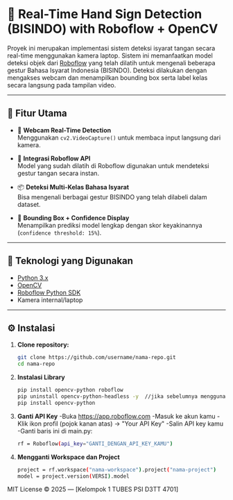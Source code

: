 # 🤟 Real-Time Hand Sign Detection (BISINDO) with Roboflow + OpenCV

Proyek ini merupakan implementasi sistem deteksi isyarat tangan secara real-time menggunakan kamera laptop. Sistem ini memanfaatkan model deteksi objek dari [Roboflow](https://roboflow.com) yang telah dilatih untuk mengenali beberapa gestur Bahasa Isyarat Indonesia (BISINDO). Deteksi dilakukan dengan mengakses webcam dan menampilkan bounding box serta label kelas secara langsung pada tampilan video.

---

## 🚀 Fitur Utama

- 🎥 **Webcam Real-Time Detection**  
  Menggunakan `cv2.VideoCapture()` untuk membaca input langsung dari kamera.

- 🤖 **Integrasi Roboflow API**  
  Model yang sudah dilatih di Roboflow digunakan untuk mendeteksi gestur tangan secara instan.

- 📦 **Deteksi Multi-Kelas Bahasa Isyarat**  
  Bisa mengenali berbagai gestur BISINDO yang telah dilabeli dalam dataset.

- 📐 **Bounding Box + Confidence Display**  
  Menampilkan prediksi model lengkap dengan skor keyakinannya (`confidence threshold: 15%`).

---

## 🧰 Teknologi yang Digunakan

- [Python 3.x](https://www.python.org)
- [OpenCV](https://opencv.org/)
- [Roboflow Python SDK](https://github.com/roboflow-ai/roboflow-python)
- Kamera internal/laptop

---

## ⚙️ Instalasi

1. **Clone repository:**
   ```bash
   git clone https://github.com/username/nama-repo.git
   cd nama-repo

2.  **Instalasi Library**
    ```bash
    pip install opencv-python roboflow
    pip uninstall opencv-python-headless -y  //jika sebelumnya menggunakan opencv yang berbasis non GUI
    pip install opencv-python

3.  **Ganti API Key**
    -Buka https://app.roboflow.com
    -Masuk ke akun kamu
    -Klik ikon profil (pojok kanan atas) → "Your API Key"
    -Salin API key kamu
    -Ganti baris ini di main.py:
    ```bash
    rf = Roboflow(api_key="GANTI_DENGAN_API_KEY_KAMU")

4.  **Mengganti Workspace dan Project**
    ```bash
    project = rf.workspace("nama-workspace").project("nama-project")
    model = project.version(VERSI).model

MIT License © 2025 — [Kelompok 1 TUBES PSI D3TT 4701]
